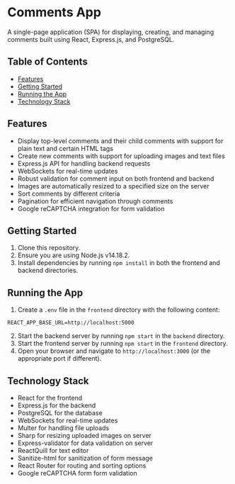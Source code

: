 # Comments App

A single-page application (SPA) for displaying, creating, and managing comments built using React, Express.js, and PostgreSQL.

## Table of Contents

- [Features](#features)
- [Getting Started](#getting-started)
- [Running the App](#running-the-app)
- [Technology Stack](#technology-stack)

## Features

- Display top-level comments and their child comments with support for plain text and certain HTML tags
- Create new comments with support for uploading images and text files
- Express.js API for handling backend requests
- WebSockets for real-time updates
- Robust validation for comment input on both frontend and backend
- Images are automatically resized to a specified size on the server
- Sort comments by different criteria
- Pagination for efficient navigation through comments
- Google reCAPTCHA integration for form validation

## Getting Started

1. Clone this repository.
2. Ensure you are using Node.js v14.18.2.
3. Install dependencies by running `npm install` in both the frontend and backend directories.

## Running the App

1. Create a `.env` file in the `frontend` directory with the following content:
``` console
REACT_APP_BASE_URL=http://localhost:5000
```
2. Start the backend server by running `npm start` in the `backend` directory.
3. Start the frontend server by running `npm start` in the `frontend` directory.
4. Open your browser and navigate to `http://localhost:3000` (or the appropriate port if different).

## Technology Stack

- React for the frontend
- Express.js for the backend
- PostgreSQL for the database
- WebSockets for real-time updates
- Multer for handling file uploads
- Sharp for resizing uploaded images on server
- Express-validator for data validation on server
- ReactQuill for text editor
- Sanitize-html for sanitization of form message
- React Router for routing and sorting options
- Google reCAPTCHA form form validation